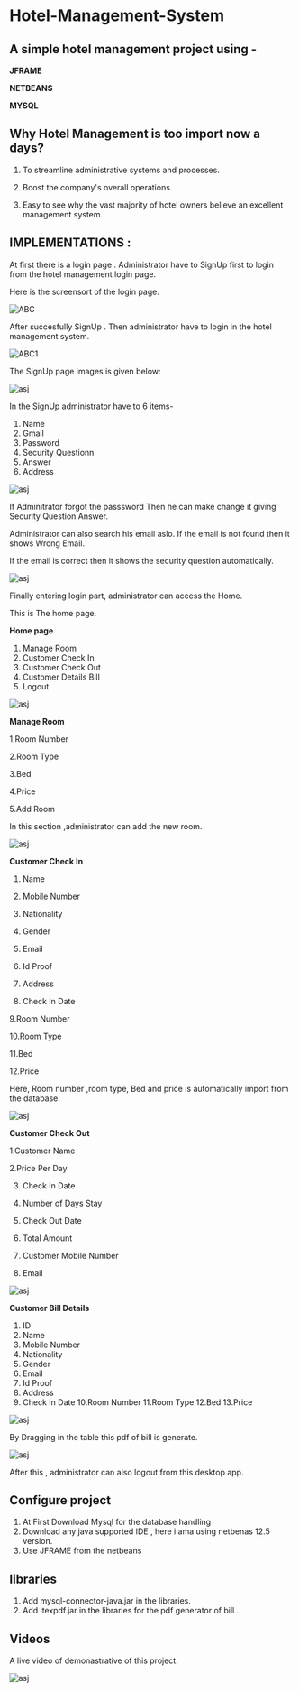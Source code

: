 Hotel-Management-System
===
## A simple hotel management project using  - 
**JFRAME**

**NETBEANS**

**MYSQL**



## Why Hotel Management is too import now a days?


1. To streamline administrative systems and processes.​

2. Boost the company's overall operations.​

3. Easy to see why the vast majority of hotel owners believe an excellent management system.




## IMPLEMENTATIONS :

At first there is a login page . Administrator have to SignUp first to login from the hotel management login page. 

Here is the screensort of the login page.


![ABC](https://github.com/Rakib4442/Hotel-Management-System/blob/main/images/2021-12-14%20(2).png)


After succesfully SignUp . Then administrator have to login in the hotel management system. 


![ABC1](https://github.com/Rakib4442/Hotel-Management-System/blob/main/images/2021-12-14%20(3).png)


The SignUp page images is given below:


![asj](https://github.com/Rakib4442/Hotel-Management-System/blob/main/images/2021-12-14%20(4).png)

In the SignUp administrator have to 6 items-

1. Name
2. Gmail
3. Password
4. Security Questionn
5. Answer
6. Address


![asj](https://github.com/Rakib4442/Hotel-Management-System/blob/main/images/2021-12-14%20(5).png)


If Adminitrator forgot the passsword Then he can make change it giving Security Question Answer.

Administrator can also search his email aslo. If the email is not found then it shows Wrong Email. 

If the email is correct then it shows the security question automatically.



![asj](https://github.com/Rakib4442/Hotel-Management-System/blob/main/images/2021-12-14%20(6).png)



Finally entering login part, administrator can access the Home.

This is The home page.

**Home page**

1. Manage Room
2. Customer Check In
3. Customer Check Out
4. Customer Details Bill
5. Logout




![asj](https://github.com/Rakib4442/Hotel-Management-System/blob/main/images/2021-12-14%20(7).png)




**Manage Room**


 1.Room Number
  
 2.Room Type
 
 3.Bed
 
 4.Price
 
 5.Add Room

In this section ,administrator can add the new room.




![asj](https://github.com/Rakib4442/Hotel-Management-System/blob/main/images/2021-12-14%20(8).png)


**Customer Check In**


1. Name
2. Mobile Number
3. Nationality
4. Gender
5. Email
6. Id Proof
7. Address

8. Check In Date

9.Room Number

10.Room Type

11.Bed

12.Price 


Here, Room number ,room type, Bed and price is automatically import from the database.


![asj](https://github.com/Rakib4442/Hotel-Management-System/blob/main/images/2021-12-14%20(9).png)



**Customer Check Out**


1.Customer Name

2.Price Per Day

3. Check In Date

4. Number of Days Stay

5. Check Out Date

6. Total Amount

7. Customer Mobile Number

8. Email





![asj](https://github.com/Rakib4442/Hotel-Management-System/blob/main/images/2021-12-14%20(11).png)


**Customer Bill Details**



1. ID
2. Name
3. Mobile Number
4. Nationality
5. Gender
6. Email
7. Id Proof
8. Address
9. Check In Date
10.Room Number
11.Room Type
12.Bed
13.Price 




![asj](https://github.com/Rakib4442/Hotel-Management-System/blob/main/images/2021-12-14%20(10).png)



By Dragging in the table this pdf of bill is generate.



![asj](https://github.com/Rakib4442/Hotel-Management-System/blob/main/images/2021-12-14%20(12).png)


After this , administrator can also logout from this desktop app.



## Configure project

1. At First Download Mysql for the database handling
2. Download any java  supported IDE , here i ama using netbenas 12.5 version.
3. Use JFRAME from the netbeans




## libraries 

1. Add mysql-connector-java.jar in the libraries.
2. Add itexpdf.jar in the libraries for the pdf generator of bill .



## Videos 

A live video of demonastrative of this project.




![asj](https://github.com/Rakib4442/Hotel-Management-System/tree/main/Videos)

















